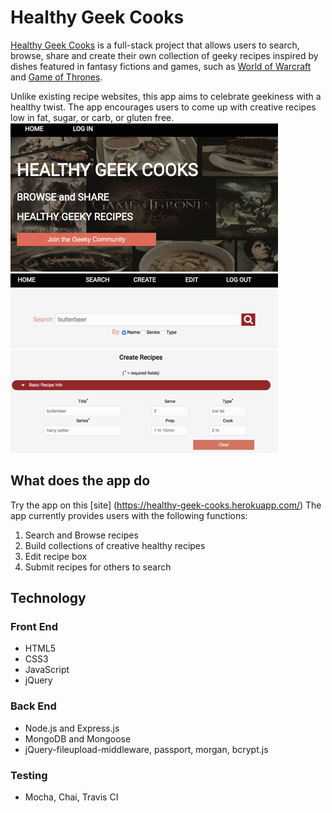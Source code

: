 # Healthy Geek Cooks
[Healthy Geek Cooks](https://healthy-geek-cooks.herokuapp.com/) is a full-stack project that allows users to search, browse,
share and create their own collection of geeky recipes inspired by dishes featured in fantasy fictions and games, such as 
[World of Warcraft](https://worldofwarcraft.com/) and [Game of Thrones](https://www.hbo.com/game-of-throne). 

Unlike existing recipe websites, this app aims to celebrate geekiness with a healthy twist. The app encourages users to come up
with creative recipes low in fat, sugar, or carb, or gluten free. 
![Snapshot of Healthy Geek Cooks](/public/img/healthygeekcooks_screenshot.001.png)

## What does the app do 
Try the app on this [site] (https://healthy-geek-cooks.herokuapp.com/)
The app currently provides users with the following functions:
1. Search and Browse recipes
2. Build collections of creative healthy recipes
3. Edit recipe box
4. Submit recipes for others to search

## Technology
### Front End
* HTML5
* CSS3
* JavaScript
* jQuery

### Back End
* Node.js and Express.js
* MongoDB and Mongoose
* jQuery-fileupload-middleware, passport, morgan, bcrypt.js

### Testing
* Mocha, Chai, Travis CI








